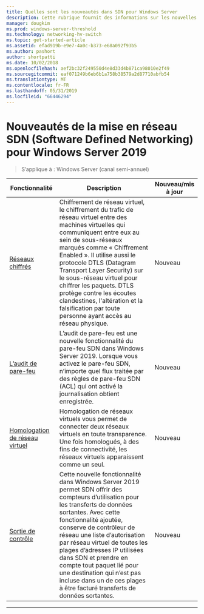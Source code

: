 ```yaml
---
title: Quelles sont les nouveautés dans SDN pour Windows Server
description: Cette rubrique fournit des informations sur les nouvelles fonctionnalités Sdn de Windows Server 1709
manager: dougkim
ms.prod: windows-server-threshold
ms.technology: networking-hv-switch
ms.topic: get-started-article
ms.assetid: efad919b-e9e7-4a0c-b373-e68a092f93b5
ms.author: pashort
author: shortpatti
ms.date: 10/02/2018
ms.openlocfilehash: aef2bc32f249550d4e8d33d4b871ca98010e2f49
ms.sourcegitcommit: eaf071249b6eb6b1a758b38579a2d87710abfb54
ms.translationtype: MT
ms.contentlocale: fr-FR
ms.lasthandoff: 05/31/2019
ms.locfileid: "66446294"
---
```

# <a name="whats-new-in-sdn-for-windows-server-2019"></a>Nouveautés de la mise en réseau SDN (Software Defined Networking) pour Windows Server 2019

>S’applique à : Windows Server (canal semi-annuel)


|                         **Fonctionnalité**                          |                                                                                                                                                                                         **Description**                                                                                                                                                                                         | **Nouveau/mis à jour** |
|--------------------------------------------------------------|-------------------------------------------------------------------------------------------------------------------------------------------------------------------------------------------------------------------------------------------------------------------------------------------------------------------------------------------------------------------------------------------------|-----------------|
| [Réseaux chiffrés](vnet-encryption/sdn-vnet-encryption.md) | Chiffrement de réseau virtuel, le chiffrement du trafic de réseau virtuel entre des machines virtuelles qui communiquent entre eux au sein de sous-réseaux marqués comme « Chiffrement Enabled ». Il utilise aussi le protocole DTLS (Datagram Transport Layer Security) sur le sous-réseau virtuel pour chiffrer les paquets. DTLS protège contre les écoutes clandestines, l'altération et la falsification par toute personne ayant accès au réseau physique. |       Nouveau       |
|    [L’audit de pare-feu](security/sdn-firewall-auditing.md)    |                                                                                            L’audit de pare-feu est une nouvelle fonctionnalité du pare-feu SDN dans Windows Server 2019. Lorsque vous activez le pare-feu SDN, n’importe quel flux traitée par des règles de pare-feu SDN (ACL) qui ont activé la journalisation obtient enregistrée.                                                                                            |       Nouveau       |
| [Homologation de réseau virtuel](vnet-peering/sdn-vnet-peering.md)  |                                                                                                                      Homologation de réseaux virtuels vous permet de connecter deux réseaux virtuels en toute transparence. Une fois homologués, à des fins de connectivité, les réseaux virtuels apparaissent comme un seul.                                                                                                                      |       Nouveau       |
|           [Sortie de contrôle](manage/sdn-egress.md)            |                  Cette nouvelle fonctionnalité dans Windows Server 2019 permet SDN offrir des compteurs d’utilisation pour les transferts de données sortantes. Avec cette fonctionnalité ajoutée, conserve de contrôleur de réseau une liste d’autorisation par réseau virtuel de toutes les plages d’adresses IP utilisées dans SDN et prendre en compte tout paquet lié pour une destination qui n’est pas incluse dans un de ces plages à être facturé transferts de données sortantes.                   |       Nouveau       |

---



